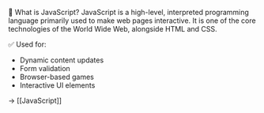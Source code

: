 
🔹 What is JavaScript?
JavaScript is a high-level, interpreted programming language primarily used to make web pages interactive.
It is one of the core technologies of the World Wide Web, alongside HTML and CSS.

✅ Used for:
- Dynamic content updates
- Form validation
- Browser-based games
- Interactive UI elements

→ [[JavaScript]]